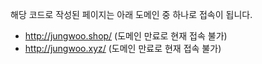 해당 코드로 작성된 페이지는 아래 도메인 중 하나로 접속이 됩니다.
- http://jungwoo.shop/ (도메인 만료로 현재 접속 불가)
- http://jungwoo.xyz/ (도메인 만료로 현재 접속 불가)
